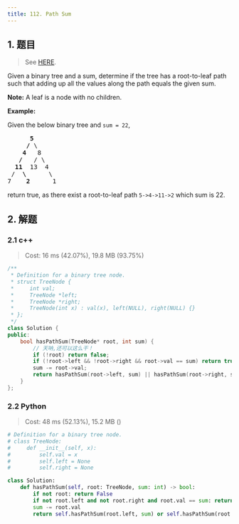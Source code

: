 ```yaml
---
title: 112. Path Sum
---
```


## 1. 题目

> See [HERE](https://leetcode.com/problems/path-sum/).

<div><p>Given a binary tree and a sum, determine if the tree has a root-to-leaf path such that adding up all the values along the path equals the given sum.</p>

<p><strong>Note:</strong>&nbsp;A leaf is a node with no children.</p>

<p><strong>Example:</strong></p>

<p>Given the below binary tree and <code>sum = 22</code>,</p>

<pre>      <strong>5</strong>
     <strong>/</strong> \
    <strong>4</strong>   8
   <strong>/</strong>   / \
  <strong>11</strong>  13  4
 /  <strong>\</strong>      \
7    <strong>2</strong>      1
</pre>

<p>return true, as there exist a root-to-leaf path <code>5-&gt;4-&gt;11-&gt;2</code> which sum is 22.</p>
</div>

## 2. 解题

### 2.1 c++

> Cost: 16 ms (42.07%), 19.8 MB (93.75%)

```cpp
/**
 * Definition for a binary tree node.
 * struct TreeNode {
 *     int val;
 *     TreeNode *left;
 *     TreeNode *right;
 *     TreeNode(int x) : val(x), left(NULL), right(NULL) {}
 * };
 */
class Solution {
public:
    bool hasPathSum(TreeNode* root, int sum) {
        // 天呐,还可以这么干！
        if (!root) return false;
        if (!root->left && !root->right && root->val == sum) return true;
        sum -= root->val;
        return hasPathSum(root->left, sum) || hasPathSum(root->right, sum);
    }
};
```

### 2.2 Python

> Cost: 48 ms (52.13%), 15.2 MB ()

```python
# Definition for a binary tree node.
# class TreeNode:
#     def __init__(self, x):
#         self.val = x
#         self.left = None
#         self.right = None

class Solution:
    def hasPathSum(self, root: TreeNode, sum: int) -> bool:
        if not root: return False
        if not root.left and not root.right and root.val == sum: return True
        sum -= root.val
        return self.hasPathSum(root.left, sum) or self.hasPathSum(root.right, sum)
```
